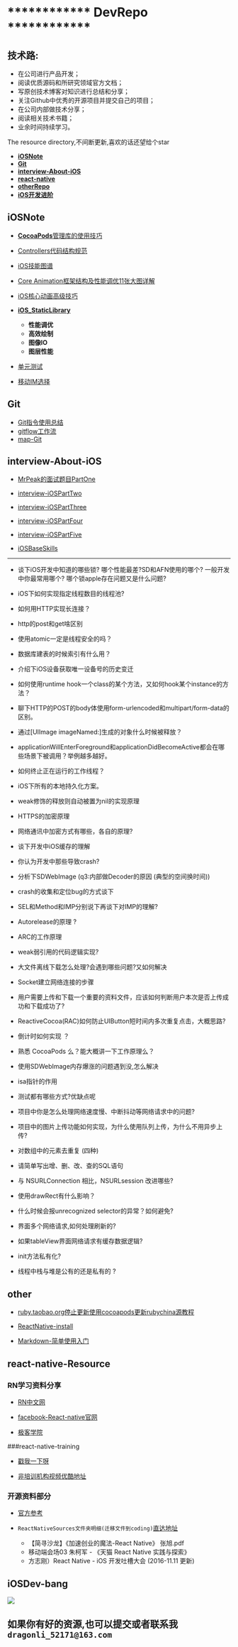 
# ************ DevRepo ************

## 技术路:
- 在公司进行产品开发；
- 阅读优质源码和所研究领域官方文档；
- 写原创技术博客对知识进行总结和分享；
- 关注Github中优秀的开源项目并提交自己的项目；
- 在公司内部做技术分享；
- 阅读相关技术书籍；
- 业余时间持续学习。


The resource directory,不间断更新,喜欢的话还望给个star
	
*   **[iOSNote](#iOSNote)**
*   **[Git](#Git)**
*   **[interview-About-iOS](#interview-About-iOS)**
*   **[react-native](#react-native)**   
*   **[otherRepo](#other)**
*   **[iOS开发进阶](#iOSDev-bang)**


## <a name="iOSNote"></a> iOSNote
-  [**CocoaPods**管理库的使用技巧](./iOSNote/readme.md)
-  [Controllers代码结构规范](./iOSNote/readme.md)
- [iOS技能图谱](./iOSNote/map-MobileDev-iOSDev.md)
- [Core Animation框架结构及性能调优11张大图详解](./iOSNote/Core-AnimationPerformanceOptimization/readme.md)
- [iOS核心动画高级技巧](./iOSNote/iOS-coreAnimation.md)
- **[iOS_StaticLibrary](./iOSNote/iOS_StaticLibrary/readme.md)**
	- **性能调优**
	- **高效绘制**
	- **图像IO**
	- **图层性能**

- [单元测试](./iOSNote/UnitTesting.md)
- [移动IM选择](./iOSNote/移动IM选择.pdf)

			
## <a name="Git"></a> Git
- [Git指令使用总结](./Git/Git_user.md)
- [gitflow工作流](./Git/gitflow.md) 		
- [map-Git](./Git/map-Git.md)
									
## <a name="interview-About-iOS"></a> interview-About-iOS

- [MrPeak的面试题目PartOne](./interview-Set(iOS)/interview-iOSPartOne.md)

- [interview-iOSPartTwo](./interview-Set(iOS)/interview-iOSPartTwo.md)

- [interview-iOSPartThree](./interview-Set(iOS)/interview-iOSPartThree.md)

- [interview-iOSPartFour](./interview-Set(iOS)/interview-iOSPartFour.md)

- [interview-iOSPartFive](./interview-Set(iOS)/interview-iOSPartFive.md)
- [iOSBaseSkills](./interview-Set(iOS)/iOSBaseSkills-2017-05.md)			
				

------------------

- 谈下iOS开发中知道的哪些锁? 哪个性能最差?SD和AFN使用的哪个? 一般开发中你最常用哪个? 哪个锁apple存在问题又是什么问题?
- iOS下如何实现指定线程数目的线程池?
- 如何用HTTP实现长连接？
- http的post和get啥区别
- 使用atomic一定是线程安全的吗？
- 数据库建表的时候索引有什么用？
- 介绍下iOS设备获取唯一设备号的历史变迁
- 如何使用runtime hook一个class的某个方法，又如何hook某个instance的方法？
- 聊下HTTP的POST的body体使用form-urlencoded和multipart/form-data的区别。
- 通过[UIImage imageNamed:]生成的对象什么时候被释放？
- applicationWillEnterForeground和applicationDidBecomeActive都会在哪些场景下被调用？举例越多越好。
- 如何终止正在运行的工作线程？
- iOS下所有的本地持久化方案。


- weak修饰的释放则自动被置为nil的实现原理
- HTTPS的加密原理
- 网络通讯中加密方式有哪些，各自的原理?
- 谈下开发中iOS缓存的理解
- 你认为开发中那些导致crash?
- 分析下SDWebImage (q3:内部做Decoder的原因 (典型的空间换时间)) 
- crash的收集和定位bug的方式谈下	


- SEL和Method和IMP分别说下再谈下对IMP的理解?
- Autorelease的原理 ?
-  ARC的工作原理
-  weak弱引用的代码逻辑实现?
-  大文件离线下载怎么处理?会遇到哪些问题?又如何解决
-  Socket建立网络连接的步骤


-  用户需要上传和下载一个重要的资料文件，应该如何判断用户本次是否上传成功和下载成功了?
-  ReactiveCocoa(RAC)如何防止UIButton短时间内多次重复点击，大概思路? 
-  倒计时如何实现 ？
-  熟悉 CocoaPods 么？能大概讲一下工作原理么？
-  使用SDWebImage内存爆涨的问题遇到没,怎么解决
-  isa指针的作用
-   测试都有哪些方式?优缺点呢
-   项目中你是怎么处理网络速度慢、中断抖动等网络请求中的问题?
-   项目中的图片上传功能如何实现，为什么使用队列上传，为什么不用异步上传?

- 对数组中的元素去重复 (四种)
-  请简单写出增、删、改、查的SQL语句
- 与 NSURLConnection 相比，NSURLsession 改进哪些?
- 使用drawRect有什么影响？
- 什么时候会报unrecognized selector的异常？如何避免?
-  界面多个网络请求,如何处理刷新的?
-  如果tableView界面网络请求有缓存数据逻辑?
-  init方法私有化?
-  线程中栈与堆是公有的还是私有的 ?		
									
## <a name="other"></a> other

- [ruby.taobao.org停止更新使用cocoapods更新rubychina源教程](./other/cocoapods.md)

- [ReactNative-install](./other/ReactNative-install.md) 

-  [Markdown-简单使用入门](./other/Markdown-User.md)
	
	
						
## <a name="react-native"></a> react-native-Resource

### RN学习资料分享
- [RN中文网](http://reactnative.cn)


- [facebook-React-native官网](https://facebook.github.io/react-native/)

- [极客学院](http://wiki.jikexueyuan.com/project/react-native/)


###react-native-training 

- [戳我一下呀](https://www.gitbook.com/book/unbug/react-native-training/details)

- [非培训机构视频优酷地址](http://list.youku.com/albumlist/show?id=27615900&ascending=1&page=1)

### 开源资料部分
- [官方参考](https://github.com/facebook/react-native/tree/master/Examples)

- `ReactNativeSources文件夹明细(迁移文件到coding)`[直达地址](https://coding.net/u/LFL/p/GitHubRepo/git)
	- 【简寻沙龙】《加速创业的魔法-React Native》 张旭.pdf
	-  移动端会场03 朱柯军 - 《天猫 React Native 实践与探索》
	- 方志刚）React Native - iOS 开发吐槽大会  (2016-11.11 更新)




## <a name="iOSDev-bang"></a> iOSDev-bang 

![](./iOSNote/images/iOSDev-bang.png)

## 如果你有好的资源,也可以提交或者联系我`dragonli_52171@163.com`	
